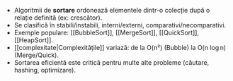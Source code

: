 

- Algoritmii de **sortare** ordonează elementele dintr-o colecție după o relație definită (ex: crescător).
- Se clasifică în stabili/instabili, interni/externi, comparativi/necomparativi.
- Exemple populare: [[BubbleSort]], [[MergeSort]], [[QuickSort]], [[HeapSort]].
- [[complexitate|Complexitățile]] variază: de la O(n²) (Bubble) la O(n log n) (Merge/Quick).
- Sortarea eficientă este critică pentru multe alte probleme (căutare, hashing, optimizare).

